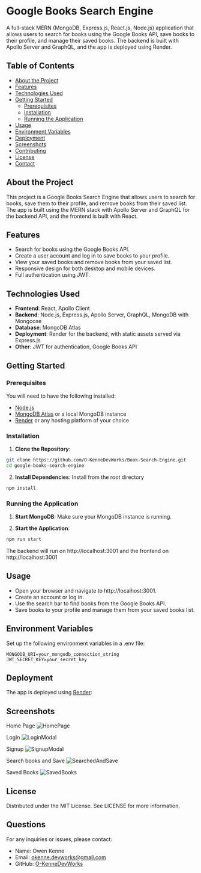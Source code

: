 # Google Books Search Engine

A full-stack MERN (MongoDB, Express.js, React.js, Node.js) application that allows users to search for books using the Google Books API, save books to their profile, and manage their saved books. The backend is built with Apollo Server and GraphQL, and the app is deployed using Render.

## Table of Contents

- [About the Project](#about-the-project)
- [Features](#features)
- [Technologies Used](#technologies-used)
- [Getting Started](#getting-started)
  - [Prerequisites](#prerequisites)
  - [Installation](#installation)
  - [Running the Application](#running-the-application)
- [Usage](#usage)
- [Environment Variables](#environment-variables)
- [Deployment](#deployment)
- [Screenshots](#screenshots)
- [Contributing](#contributing)
- [License](#license)
- [Contact](#contact)

## About the Project

This project is a Google Books Search Engine that allows users to search for books, save them to their profile, and remove books from their saved list. The app is built using the MERN stack with Apollo Server and GraphQL for the backend API, and the frontend is built with React.

## Features

- Search for books using the Google Books API.
- Create a user account and log in to save books to your profile.
- View your saved books and remove books from your saved list.
- Responsive design for both desktop and mobile devices.
- Full authentication using JWT.

## Technologies Used

- **Frontend**: React, Apollo Client
- **Backend**: Node.js, Express.js, Apollo Server, GraphQL, MongoDB with Mongoose
- **Database**: MongoDB Atlas
- **Deployment**: Render for the backend, with static assets served via Express.js
- **Other**: JWT for authentication, Google Books API

## Getting Started

### Prerequisites

You will need to have the following installed:

- [Node.js](https://nodejs.org/)
- [MongoDB Atlas](https://www.mongodb.com/cloud/atlas) or a local MongoDB instance
- [Render](https://render.com/) or any hosting platform of your choice

### Installation

1. **Clone the Repository**:

```bash
git clone https://github.com/O-KenneDevWorks/Book-Search-Engine.git
cd google-books-search-engine
```

2. **Install Dependencies**:
Install from the root directory
```bash
npm install
```

### Running the Application

1. **Start MongoDB**: Make sure your MongoDB instance is running.

2. **Start the Application**: 
```bash
npm run start
```

The backend will run on http://localhost:3001 and the frontend on http://localhost:3001

## Usage
- Open your browser and navigate to http://localhost:3001.
- Create an account or log in.
- Use the search bar to find books from the Google Books API.
- Save books to your profile and manage them from your saved books list.

## Environment Variables
Set up the following environment variables in a .env file:
```
MONGODB_URI=your_mongodb_connection_string
JWT_SECRET_KEY=your_secret_key
```

## Deployment
The app is deployed using [Render](https://book-search-engine-oyzl.onrender.com/):

## Screenshots
Home Page
![HomePage](./public/BookSearchHomePage.png)

Login
![LoginModal](./public/BookSearchLoginModal.png)

Signup
![SignupModal](./public/BookSearchSignupModal.png)

Search books and Save
![SearchedAndSave](./public/BookSearchSearchAndSave.png)

Saved Books
![SavedBooks](./public/BookSearchSavedBooks.png)

## License
Distributed under the MIT License. See LICENSE for more information.

## Questions
For any inquiries or issues, please contact:

- Name: Owen Kenne
- Email: <okenne.devworks@gmail.com>
- GitHub: [O-KenneDevWorks](https://github.com/O-KenneDevWorks/)
